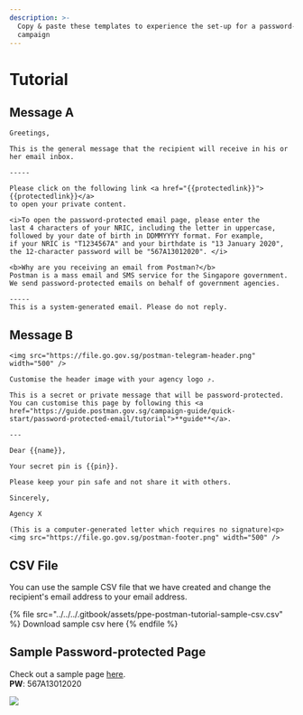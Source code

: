 ```yaml
---
description: >-
  Copy & paste these templates to experience the set-up for a password-protected
  campaign
---
```


# Tutorial

## Message A

```
Greetings,

This is the general message that the recipient will receive in his or her email inbox.

-----

Please click on the following link <a href="{{protectedlink}}">{{protectedlink}}</a>
to open your private content.

<i>To open the password-protected email page, please enter the
last 4 characters of your NRIC, including the letter in uppercase,
followed by your date of birth in DDMMYYYY format. For example,
if your NRIC is "T1234567A" and your birthdate is "13 January 2020",
the 12-character password will be "567A13012020". </i>

<b>Why are you receiving an email from Postman?</b>
Postman is a mass email and SMS service for the Singapore government.
We send password-protected emails on behalf of government agencies.

-----
This is a system-generated email. Please do not reply.
```

## Message B

```
<img src="https://file.go.gov.sg/postman-telegram-header.png" width="500" />

Customise the header image with your agency logo ⤴.

This is a secret or private message that will be password-protected.
You can customise this page by following this <a href="https://guide.postman.gov.sg/campaign-guide/quick-start/password-protected-email/tutorial">**guide**</a>.

---

Dear {{name}},

Your secret pin is {{pin}}.

Please keep your pin safe and not share it with others.

Sincerely,

Agency X

(This is a computer-generated letter which requires no signature)<p>
<img src="https://file.go.gov.sg/postman-footer.png" width="500" />
```

## CSV File

You can use the sample CSV file that we have created and change the recipient's email address to your email address.

{% file src="../../../.gitbook/assets/ppe-postman-tutorial-sample-csv.csv" %}
Download sample csv here
{% endfile %}

## Sample Password-protected Page

Check out a sample page [here](https://postman.gov.sg/p/1/ab11edcd-d3c0-49c7-bebf-43857380e416).\
**PW**: 567A13012020

![](../../../.gitbook/assets/screencapture-postman-gov-sg-p-1-ab11edcd-d3c0-49c7-bebf-43857380e416-2020-07-28-22\_14\_01.png)
